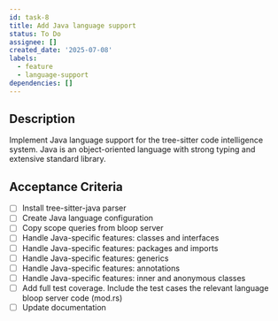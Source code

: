 ```yaml
---
id: task-8
title: Add Java language support
status: To Do
assignee: []
created_date: '2025-07-08'
labels:
  - feature
  - language-support
dependencies: []
---
```


## Description

Implement Java language support for the tree-sitter code intelligence system. Java is an object-oriented language with strong typing and extensive standard library.

## Acceptance Criteria

- [ ] Install tree-sitter-java parser
- [ ] Create Java language configuration
- [ ] Copy scope queries from bloop server
- [ ] Handle Java-specific features: classes and interfaces
- [ ] Handle Java-specific features: packages and imports
- [ ] Handle Java-specific features: generics
- [ ] Handle Java-specific features: annotations
- [ ] Handle Java-specific features: inner and anonymous classes
- [ ] Add full test coverage. Include the test cases the relevant language bloop server code (mod.rs)
- [ ] Update documentation
